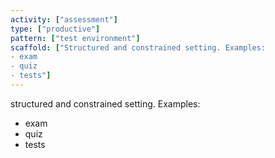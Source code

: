 ```yaml
---
activity: ["assessment"]
type: ["productive"]
pattern: ["test environment"]
scaffold: ["Structured and constrained setting. Examples:
- exam
- quiz
- tests"]
---
```


structured and constrained setting. Examples:
- exam
- quiz
- tests

